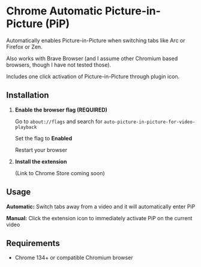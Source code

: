 # Chrome Automatic Picture-in-Picture (PiP)

Automatically enables Picture-in-Picture when switching tabs like Arc or Firefox or Zen.

Also works with Brave Browser (and I assume other Chromium based browsers, though I have not tested those).

Includes one click activation of Picture-in-Picture through plugin icon.

## Installation

1. **Enable the browser flag (REQUIRED)**

   Go to `about://flags` and search for `auto-picture-in-picture-for-video-playback`
   
   Set the flag to **Enabled**
   
   Restart your browser

2. **Install the extension** 

   (Link to Chrome Store coming soon)

## Usage

**Automatic:** Switch tabs away from a video and it will automatically enter PiP

**Manual:** Click the extension icon to immediately activate PiP on the current video

## Requirements

- Chrome 134+ or compatible Chromium browser
